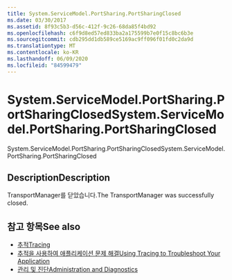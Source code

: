```yaml
---
title: System.ServiceModel.PortSharing.PortSharingClosed
ms.date: 03/30/2017
ms.assetid: 8f93c5b3-d56c-412f-9c26-68da85f4bd92
ms.openlocfilehash: c6f9d8ed57ed833ba2a175599b7e0f15c8bc6b3e
ms.sourcegitcommit: cdb295dd1db589ce5169ac9ff096f01fd0c2da9d
ms.translationtype: MT
ms.contentlocale: ko-KR
ms.lasthandoff: 06/09/2020
ms.locfileid: "84599479"
---
```

# <a name="systemservicemodelportsharingportsharingclosed"></a><span data-ttu-id="72009-102">System.ServiceModel.PortSharing.PortSharingClosed</span><span class="sxs-lookup"><span data-stu-id="72009-102">System.ServiceModel.PortSharing.PortSharingClosed</span></span>
<span data-ttu-id="72009-103">System.ServiceModel.PortSharing.PortSharingClosed</span><span class="sxs-lookup"><span data-stu-id="72009-103">System.ServiceModel.PortSharing.PortSharingClosed</span></span>  
  
## <a name="description"></a><span data-ttu-id="72009-104">Description</span><span class="sxs-lookup"><span data-stu-id="72009-104">Description</span></span>  
 <span data-ttu-id="72009-105">TransportManager를 닫았습니다.</span><span class="sxs-lookup"><span data-stu-id="72009-105">The TransportManager was successfully closed.</span></span>  
  
## <a name="see-also"></a><span data-ttu-id="72009-106">참고 항목</span><span class="sxs-lookup"><span data-stu-id="72009-106">See also</span></span>

- [<span data-ttu-id="72009-107">추적</span><span class="sxs-lookup"><span data-stu-id="72009-107">Tracing</span></span>](index.md)
- [<span data-ttu-id="72009-108">추적을 사용하여 애플리케이션 문제 해결</span><span class="sxs-lookup"><span data-stu-id="72009-108">Using Tracing to Troubleshoot Your Application</span></span>](using-tracing-to-troubleshoot-your-application.md)
- [<span data-ttu-id="72009-109">관리 및 진단</span><span class="sxs-lookup"><span data-stu-id="72009-109">Administration and Diagnostics</span></span>](../index.md)
